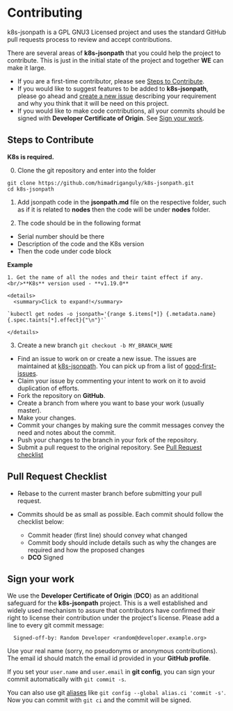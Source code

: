 # Contributing

k8s-jsonpath is a GPL GNU3 Licensed project and uses the standard GitHub pull requests process to review and accept contributions.

There are several areas of **k8s-jsonpath** that you could help the project to contribute. This is just in the initial state of the project and together **WE** can make it large.

- If you are a first-time contributor, please see [Steps to Contribute](#steps-to-contribute).
- If you would like to suggest features to be added to **k8s-jsonpath**, please go ahead and [create a new issue](https://github.com/himadriganguly/k8s-jsonpath/issues/new) describing your requirement and why you think that it will be need on this project.
- If you would like to make code contributions, all your commits should be signed with **Developer Certificate of Origin**. See [Sign your work](#sign-your-work).

## Steps to Contribute

**K8s is required.**

0. Clone the git repository and enter into the folder

```
git clone https://github.com/himadriganguly/k8s-jsonpath.git
cd k8s-jsonpath
```

1. Add jsonpath code in the **jsonpath.md** file on the respective folder, such as if it is related to **nodes** then the code will be under **nodes** folder.

2. The code should be in the following format

- Serial number should be there
- Description of the code and the K8s version
- Then the code under code block

**Example**

```
1. Get the name of all the nodes and their taint effect if any. <br/>**K8s** version used - **v1.19.0**

<details>
  <summary>Click to expand!</summary>

`kubectl get nodes -o jsonpath='{range $.items[*]} {.metadata.name} {.spec.taints[*].effect}{"\n"}'`

</details>
```

3. Create a new branch `git checkout -b MY_BRANCH_NAME`

- Find an issue to work on or create a new issue. The issues are maintained at [k8s-jsonpath](https://github.com/himadriganguly/k8s-jsonpath/issues). You can pick up from a list of [good-first-issues](https://github.com/himadriganguly/k8s-jsonpath/good%20first%20issue).
- Claim your issue by commenting your intent to work on it to avoid duplication of efforts.
- Fork the repository on **GitHub**.
- Create a branch from where you want to base your work (usually master).
- Make your changes.
- Commit your changes by making sure the commit messages convey the need and notes about the commit.
- Push your changes to the branch in your fork of the repository.
- Submit a pull request to the original repository. See [Pull Request checklist](#pull-request-checklist)

## Pull Request Checklist

- Rebase to the current master branch before submitting your pull request.
- Commits should be as small as possible. Each commit should follow the checklist below:

  - Commit header (first line) should convey what changed
  - Commit body should include details such as why the changes are required and how the proposed changes
  - **DCO** Signed

## Sign your work

We use the **Developer Certificate of Origin** (**DCO**) as an additional safeguard for the **k8s-jsonpath** project. This is a well established and widely used mechanism to assure that contributors have confirmed their right to license their contribution under the project's license. Please add a line to every git commit message:

```
  Signed-off-by: Random Developer <random@developer.example.org>
```

Use your real name (sorry, no pseudonyms or anonymous contributions). The email id should match the email id provided in your **GitHub profile**.

If you set your `user.name` and `user.email` in **git config**, you can sign your commit automatically with `git commit -s`.

You can also use git [aliases](https://git-scm.com/book/tr/v2/Git-Basics-Git-Aliases) like `git config --global alias.ci 'commit -s'`. Now you can commit with `git ci` and the commit will be signed.

